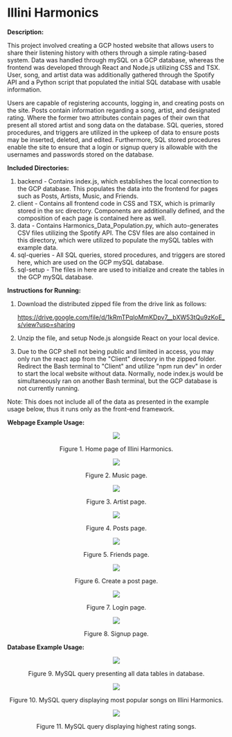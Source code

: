 # Illini Harmonics

**Description:**

This project involved creating a GCP hosted website that allows users to share their listening history with others through a simple rating-based system. Data was handled through mySQL on a GCP database, whereas the frontend was developed through React and Node.js utilizing CSS and TSX. User, song, and artist data was additionally gathered through the Spotify API and a Python script that populated the initial SQL database with usable information.

Users are capable of registering accounts, logging in, and creating posts on the site. Posts contain information regarding a song, artist, and designated rating. Where the former two attributes contain pages of their own that present all stored artist and song data on the database. SQL queries, stored procedures, and triggers are utilized in the upkeep of data to ensure posts may be inserted, deleted, and edited. Furthermore, SQL stored procedures enable the site to ensure that a login or signup query is allowable with the usernames and passwords stored on the database.

**Included Directories:**

1. backend - Contains index.js, which establishes the local connection to the GCP database. This populates the data into the frontend for pages such as Posts, Artists, Music, and Friends.
2. client - Contains all frontend code in CSS and TSX, which is primarily stored in the src directory. Components are additionally defined, and the composition of each page is contained here as well.
3. data - Contains Harmonics_Data_Population.py, which auto-generates CSV files utilizing the Spotify API. The CSV files are also contained in this directory, which were utilized to populate the mySQL tables with example data.
4. sql-queries - All SQL queries, stored procedures, and triggers are stored here, which are used on the GCP mySQL database.
5. sql-setup - The files in here are used to initialize and create the tables in the GCP mySQL database.

**Instructions for Running:**
1. Download the distributed zipped file from the drive link as follows:

   https://drive.google.com/file/d/1kRmTPqloMmKDpv7__bXW53tQu9zKoE_s/view?usp=sharing
2. Unzip the file, and setup Node.js alongside React on your local device.
3. Due to the GCP shell not being public and limited in access, you may only run the react app from the "Client" directory in the zipped folder. Redirect the Bash terminal to "Client" and utilize "npm run dev" in order to start the local website without data. Normally, node index.js would be simultaneously ran on another Bash terminal, but the GCP database is not currently running.

Note: This does not include all of the data as presented in the example usage below, thus it runs only as the front-end framework.

**Webpage Example Usage:**

<p align="center">
  <img src="https://github.com/PaulJablonski/Resume-Projects/assets/148725115/c86f2006-6f60-48ae-b067-78a93dde382d">
</p>

<p align="center">  
  Figure 1. Home page of Illini Harmonics.
</p>

<p align="center">
  <img src="https://github.com/PaulJablonski/Resume-Projects/assets/148725115/5347612e-5368-44ce-a672-1da8bc464269">
</p>

<p align="center">  
  Figure 2. Music page.
</p>

<p align="center">
  <img src="https://github.com/PaulJablonski/Resume-Projects/assets/148725115/e42c9614-7c6e-4b81-9ffc-8cd42e742d15">
</p>

<p align="center">  
  Figure 3. Artist page.
</p>

<p align="center">
  <img src="https://github.com/PaulJablonski/Resume-Projects/assets/148725115/29815180-18bf-4504-ad48-44b7bcabb94c">
</p>

<p align="center">  
  Figure 4. Posts page.
</p>

<p align="center">
  <img src="https://github.com/PaulJablonski/Resume-Projects/assets/148725115/81390248-69c4-463d-a602-3f06dea622fa">
</p>

<p align="center">  
  Figure 5. Friends page.
</p>

<p align="center">
  <img src="https://github.com/PaulJablonski/Resume-Projects/assets/148725115/535b739d-8970-4ddc-bff5-95f5bf1f6876">
</p>

<p align="center">  
  Figure 6. Create a post page.
</p>

<p align="center">
  <img src="https://github.com/PaulJablonski/Resume-Projects/assets/148725115/e2b8e211-ea08-4e50-b96f-0e3fb0002d27">
</p>

<p align="center">  
  Figure 7. Login page.
</p>

<p align="center">
  <img src="https://github.com/PaulJablonski/Resume-Projects/assets/148725115/8ce28ca8-d2bc-4b46-82b9-82d4b096011a">
</p>

<p align="center">  
  Figure 8. Signup page.
</p>

**Database Example Usage:**

<p align="center">
  <img src="https://github.com/PaulJablonski/Resume-Projects/assets/148725115/678100b5-d46c-40a7-a006-3965a676e0b5">
</p>

<p align="center">  
  Figure 9. MySQL query presenting all data tables in database.
</p>

<p align="center">
  <img src="https://github.com/PaulJablonski/Resume-Projects/assets/148725115/9efd695c-7487-4573-af45-ff533d43e170">
</p>

<p align="center">  
  Figure 10. MySQL query displaying most popular songs on Illini Harmonics.
</p>

<p align="center">
  <img src="https://github.com/PaulJablonski/Resume-Projects/assets/148725115/032de7b8-d03c-47cb-af69-812642c66f9f">
</p>

<p align="center">  
  Figure 11. MySQL query displaying highest rating songs.
</p>
